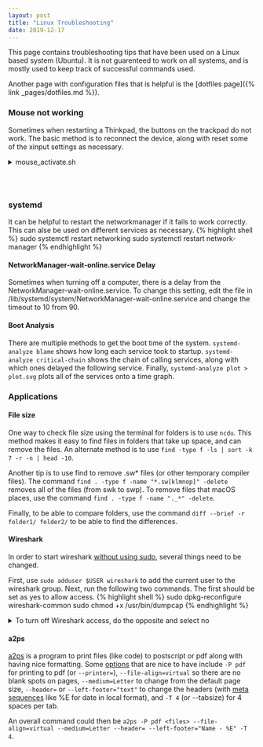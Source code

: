 ```yaml
---
layout: post
title: "Linux Troubleshooting"
date: 2019-12-17
---
```

<!-- file:///home/miles/Documents/Scripts/usefulCMDs -->
This page contains troubleshooting tips that have been used on a Linux based system
(Ubuntu). It is not guarenteed to work on all systems, and is mostly used to keep track of
successful commands used.

Another page with configuration files that is helpful is the [dotfiles page]({% link
_pages/dotfiles.md %}).

### Mouse not working
Sometimes when restarting a Thinkpad, the buttons on the trackpad do not work. The basic
method is to reconnect the device, along with reset some of the xinput settings as
necessary.

<details>
<summary>mouse_activate.sh</summary>
{% highlight shell %}
{% include mouse_activate.sh %}
{% endhighlight %}
</details>
<h6>&nbsp;</h6>

### systemd
It can be helpful to restart the networkmanager if it fails to work correctly. This can
alse be used on different services as necessary.
{% highlight shell %}
sudo systemctl restart networking
sudo systemctl restart network-manager
{% endhighlight %}

#### NetworkManager-wait-online.service Delay
Sometimes when turning off a computer, there is a delay from the
NetworkManager-wait-online.service. To change this setting, edit the file in
/lib/systemd/system/NetworkManager-wait-online.service and change the timeout to 10 from
90.

#### Boot Analysis
There are multiple methods to get the boot time of the system. `systemd-analyze blame`
shows how long each service took to startup. `systemd-analyze critical-chain` shows the
chain of calling services, along with which ones delayed the following service. Finally,
`systemd-analyze plot > plot.svg` plots all of the services onto a time graph.

### Applications

#### File size
One way to check file size using the terminal for folders is to use `ncdu`. This method
makes it easy to find files in folders that take up space, and can remove the files. An
alternate method is to use `find -type f -ls | sort -k 7 -r -n | head -10`.

Another tip is to use find to remove .sw\* files (or other temporary compiler files). The
command `find . -type f -name "*.sw[klmnop]" -delete` removes all of the files (from swk
to swp). To remove files that macOS places, use the command
`find . -type f -name "._*" -delete`.

Finally, to be able to compare folders, use the command
`diff --brief -r folder1/ folder2/` to be able to find the differences.

#### Wireshark
In order to start wireshark [without using
sudo](https://askubuntu.com/questions/748941/im-not-able-to-use-wireshark-couldnt-run-usr-bin-dumpcap-in-child-process),
several things need to be changed.

First, use `sudo adduser $USER wireshark` to add the current user to the wireshark group.
Next, run the following two commands. The first should be set as yes to allow access.
{% highlight shell %}
sudo dpkg-reconfigure wireshark-common
sudo chmod +x /usr/bin/dumpcap
{% endhighlight %}

<details>
<summary>To turn off Wireshark access, do the opposite and select no</summary>
{% highlight shell %}
sudo dpkg-reconfigure wireshark-common
sudo chmod -x /usr/bin/dumpcap
{% endhighlight %}
</details>


#### a2ps
[a2ps](https://linux.die.net/man/1/a2ps) is a program to print files (like code) to
postscript or pdf along with having nice formatting. Some
[options](http://web.engr.oregonstate.edu/~traylor/ece473/beamer_lectures/a2ps.pdf) that
are nice to have include `-P pdf` for printing to pdf (or `--printer=`),
`--file-align=virtual` so there are no blank spots on pages, `--medium=Letter` to change
from the default page size, `--header=` or `--left-footer="text"` to change the headers
(with [meta sequences](http://theochem.ki.ku.dk/on_line_docs/a2ps/a2ps_3.html) like %E for
date in local format), and `-T 4` (or --tabsize) for 4 spaces per tab.

An overall command could then be `a2ps -P pdf <files> --file-align=virtual --medium=Letter
--header= --left-footer="Name - %E" -T 4`.
